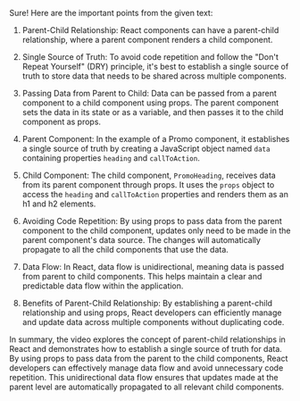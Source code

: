Sure! Here are the important points from the given text:

1. Parent-Child Relationship: React components can have a parent-child relationship, where a parent component renders a child component.

2. Single Source of Truth: To avoid code repetition and follow the "Don't Repeat Yourself" (DRY) principle, it's best to establish a single source of truth to store data that needs to be shared across multiple components.

3. Passing Data from Parent to Child: Data can be passed from a parent component to a child component using props. The parent component sets the data in its state or as a variable, and then passes it to the child component as props.

4. Parent Component: In the example of a Promo component, it establishes a single source of truth by creating a JavaScript object named `data` containing properties `heading` and `callToAction`.

5. Child Component: The child component, `PromoHeading`, receives data from its parent component through props. It uses the `props` object to access the `heading` and `callToAction` properties and renders them as an h1 and h2 elements.

6. Avoiding Code Repetition: By using props to pass data from the parent component to the child component, updates only need to be made in the parent component's data source. The changes will automatically propagate to all the child components that use the data.

7. Data Flow: In React, data flow is unidirectional, meaning data is passed from parent to child components. This helps maintain a clear and predictable data flow within the application.

8. Benefits of Parent-Child Relationship: By establishing a parent-child relationship and using props, React developers can efficiently manage and update data across multiple components without duplicating code.

In summary, the video explores the concept of parent-child relationships in React and demonstrates how to establish a single source of truth for data. By using props to pass data from the parent to the child components, React developers can effectively manage data flow and avoid unnecessary code repetition. This unidirectional data flow ensures that updates made at the parent level are automatically propagated to all relevant child components.
